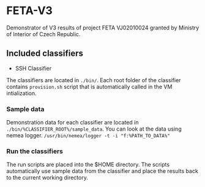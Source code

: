 # FETA-V3

Demonstrator of V3 results of project FETA VJ02010024 granted by Ministry of Interior of Czech Republic. 


## Included classifiers

* SSH Classifier

The classifiers are located in `./bin/`. Each root folder of the classifier contains `provision.sh` script that is automatically called in the VM intialization. 

### Sample data
Demonstration data for each classifier are located in `./bin/%CLASSIFIER_ROOT%/sample_data`. You can look at the data using nemea logger. `/usr/bin/nemea/logger -t -i "f:%PATH_TO_DATA%"`

### Run the classifiers
The run scripts are placed into the $HOME directory. The scripts automatically use sample data from the classifier and place the results back to the current working directory. 




